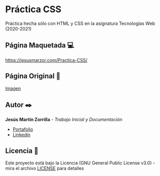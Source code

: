 # Práctica CSS
Práctica hecha sólo con HTML y CSS en la asignatura Tecnologías Web (2020-2021)

## Página Maquetada 💻
https://jesusmarzor.com/Practica-CSS/

## Página Original 🙌
[Imagen](maquetación.png)

## Autor ✒️
**Jesús Martín Zorrilla** - *Trabajo Inicial y Documentación*

- [Portafolio](https://jesusmarzor.com)
- [Linkedin](https://www.linkedin.com/in/jesusmarzor/)

## Licencia 📄
Este proyecto está bajo la Licencia (GNU General Public License v3.0) - mira el archivo [LICENSE](LICENSE) para detalles
